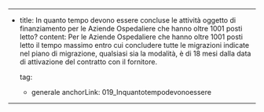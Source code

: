 ---
  - title: In quanto tempo devono essere concluse le attività oggetto di finanziamento per le Aziende Ospedaliere che hanno oltre 1001 posti letto?
    content: Per le Aziende Ospedaliere che hanno oltre 1001 posti letto il tempo massimo entro cui concludere tutte le migrazioni indicate nel piano di migrazione, qualsiasi sia la modalità, è di 18 mesi dalla data di attivazione del contratto con il fornitore.

    tag:
      - generale
    anchorLink: 019_Inquantotempodevonoessere
---